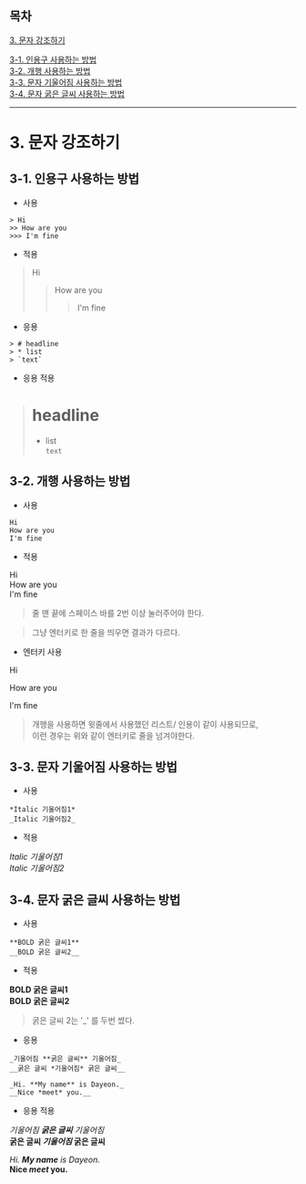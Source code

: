 ## 목차

[3. 문자 강조하기](#3-문자-강조하기)  

[3-1. 인용구 사용하는 방법](#3-1-인용구-사용하는-방법)   
[3-2. 개행 사용하는 방법](#3-2-개행-사용하는-방법)  
[3-3. 문자 기울어짐 사용하는 방법](#3-3-문자-기울어짐-사용하는-방법)  
[3-4. 문자 굵은 글씨 사용하는 방법](#3-4-문자-굵은-글씨-사용하는-방법)

---

# 3. 문자 강조하기

## 3-1. 인용구 사용하는 방법

- 사용

```
> Hi
>> How are you
>>> I'm fine
```
- 적용

> Hi
>> How are you
>>> I'm fine

- 응용
```
> # headline
> * list
> `text`
```
- 응용 적용
> # headline  
> * list  
> `text`

## 3-2. 개행 사용하는 방법

- 사용
```
Hi  
How are you  
I'm fine  
```
- 적용

Hi  
How are you  
I'm fine  

> 줄 맨 끝에 스페이스 바를 2번 이상 눌러주어야 한다.

> 그냥 엔터키로 한 줄을 띄우면 결과가 다르다.

- 엔터키 사용

Hi  

How are you  

I'm fine  

> 개행을 사용하면 윗줄에서 사용했던 리스트/ 인용이 같이 사용되므로,  
> 이런 경우는 위와 같이 엔터키로 줄을 넘겨야한다. 

## 3-3. 문자 기울어짐 사용하는 방법

- 사용
```
*Italic 기울어짐1*
_Italic 기울어짐2_
```
- 적용

*Italic 기울어짐1*  
_Italic 기울어짐2_  

## 3-4. 문자 굵은 글씨 사용하는 방법

- 사용
```
**BOLD 굵은 글씨1**
__BOLD 굵은 글씨2__
```

- 적용

**BOLD 굵은 글씨1**  
__BOLD 굵은 글씨2__

> 굵은 글씨 2는 '_' 를 두번 썼다.

- 응용
```
_기울어짐 **굵은 글씨** 기울어짐_
__굵은 글씨 *기울어짐* 굵은 글씨__

_Hi. **My name** is Dayeon._
__Nice *meet* you.__
```
- 응용 적용

_기울어짐 **굵은 글씨** 기울어짐_  
__굵은 글씨 *기울어짐* 굵은 글씨__  

_Hi. **My name** is Dayeon._  
__Nice *meet* you.__  
